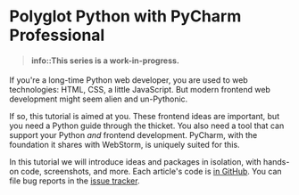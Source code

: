 # Polyglot Python with PyCharm Professional

> #### info::This series is a work-in-progress.

If you're a long-time Python web developer, you are used to web
technologies: HTML, CSS, a little JavaScript. But modern frontend
web development might seem alien and un-Pythonic.

If so, this tutorial is aimed at you. These frontend ideas
are important, but you need a Python guide through the thicket. You
also need a tool that can support your Python *and* frontend development.
PyCharm, with the foundation it shares with WebStorm, is uniquely
suited for this.

In this tutorial we will introduce ideas and packages in isolation,
with hands-on code, screenshots, and more. Each article's code is
[in GitHub](https://github.com/pauleveritt/pauleveritt.github.io). You can
file bug reports in the
[issue tracker](https://github.com/pauleveritt/pauleveritt.github.io/issues).
